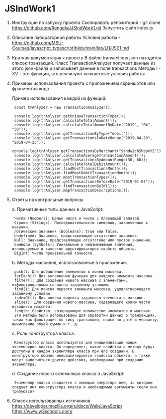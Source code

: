 # JSIndWork1

1. Инструкции по запуску проекта
    Скопировать репозиторий - git clone https://github.com/Rengeka/JSIndWork1.git
    Запустить файл index.js

2. Описание лабораторной работы
   Условия работы - https://github.com/MSU-Courses/javascript_typescript/blob/main/lab/LI1/JS01.md

3. Краткая документация к проекту
    В файле transactions.json находится список транзакций. 
    Класс TransactionAnalyzer получает данные из этого json-файла и записывает данные в поле transactions
    Методы I - XV - это функции, что реализуют конкретные условия работы 

4. Примеры использования проекта с приложением скриншотов или фрагментов кода

    Пример использования каждой из функций:

        const trAnlyzer = new TransactionAnalyzer();

        console.log(trAnlyzer.getUniqueTransactionType());
        console.log(trAnlyzer.calculateTotalAmount());
        console.log(trAnlyzer.calculateTotalAmountByDate("2019", "04",  "30"));
        console.log(trAnlyzer.getTransactionByType("debit"));
        console.log(trAnlyzer.getTransactionsInDateRange("2019-04-20", "2019-04-25"));
        console.log(trAnlyzer.getTransactionsByMerchant("SandwichShopXYZ"));
        console.log(trAnlyzer.calculateAverageTransactionAmount());
        console.log(trAnlyzer.getTransactionsByAmountRange(30, 60));
        console.log(trAnlyzer.calculateTotalDebitAmount());
        console.log(trAnlyzer.findMostTransactionsMonth());
        console.log(trAnlyzer.findMostDebitTransactionMonth());
        console.log(trAnlyzer.mostTransactionTypes());
        console.log(trAnlyzer.getTransactionsBeforeDate("2019-01-03"));
        console.log(trAnlyzer.findTransactionById(1));
        console.log(trAnlyzer.mapTransactionDescriptions());

5. Ответы на контрольные вопросы

    a. Примитивные типы данных в JavaScript:

        Числа (Numbers): Целые числа и числа с плавающей запятой.
        Строки (Strings): Последовательности символов, заключенные в кавычки.
        Логические значения (Booleans): true или false.
        Undefined: Значение, представляющее отсутствие значения.
        Null: Значение, представляющее отсутствие или пустое значение.
        Символы (Symbols): Уникальные и неизменяемые значения, используемые в качестве идентификаторов свойств объекта.
        BigInt: Числа произвольной точности.

    b. Методы массивов, использованные в приложении:

        push(): Для добавления элементов в конец массива.
        forEach(): Для выполнения функции для каждого элемента массива.
        filter(): Для создания нового массива с элементами, отфильтрованными согласно заданному условию.
        find(): Для поиска первого элемента массива, удовлетворяющего заданному условию.
        indexOf(): Для поиска индекса заданного элемента в массиве.
        slice(): Для создания нового массива, содержащего копию части исходного массива.
        length: Свойство, возвращающее количество элементов в массиве.
        Эти методы были использованы для обработки данных о транзакциях, таких как фильтрация по типу транзакции, поиск по дате и мерчанту, вычисление общей суммы и т. д.

    c. Роль конструктора класса:

        Конструктор класса используется для инициализации новых экземпляров класса. Он определяет, какие свойства и методы будут доступны в каждом экземпляре класса при его создании. В конструкторе обычно инициализируются свойства объекта, а также могут выполняться другие действия, необходимые при создании экземпляра.

    d. Создание нового экземпляра класса в JavaScript:

        Экземпляр класса создается с помощью оператора new, за которым следует имя конструктора класса и необходимые аргументы (если они требуются)

6. Список использованных источников
    https://developer.mozilla.org/ru/docs/Web/JavaScript  
    https://www.w3schools.com/  

